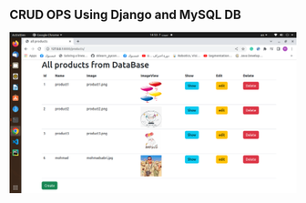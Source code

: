 
## CRUD OPS Using Django and MySQL DB

<img src="https://raw.githubusercontent.com/MohmadSabri98/CRUD_App_Django/main/run.png" alt="Alt text" title="Optional title">







